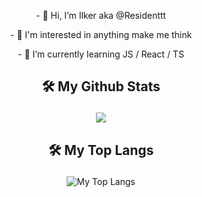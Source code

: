 
<p align="center">- 👋 Hi, I’m Ilker aka @Residenttt</p>
<p align="center">- 👀 I'm interested in anything make me think</p>
<p align="center">- 🌱 I’m currently learning JS / React / TS</p>


<h2><p align="center">🛠️ My Github Stats</p></h2>
 <p align="center"> <img src="https://github-readme-stats.vercel.app/api?username=Residenttt&show_icons=true&theme=prussian"></p>



<h2><p align="center"> 🛠️ My Top Langs </p></h2>
 <p align="center"> <img  src="https://github-readme-stats.vercel.app/api/top-langs/?username=Residenttt&layout=compact&hide=html,css&&show_icons=true&theme=prussian" alt="My Top Langs" /></p>


